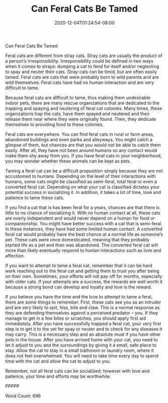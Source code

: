 ﻿---
title: "Can Feral Cats Be Tamed"
date: 2020-12-04T01:24:54-08:00
description: "TXT Tips for Web Success"
featured_image: "/images/TXT.jpg"
tags: ["TXT"]
---

Can Feral Cats Be Tamed

Feral cats are different from stray cats. Stray cats are usually the product of a person’s irresponsibility. Irresponsibility could be defined in two ways when it comes to strays:  dumping a cat to fend for itself and/or neglecting to spay and neuter their cats. Stray cats can be timid, but are often easily tamed. Feral cats are cats that were probably born to wild parents and are wild themselves. Feral cats have had no human interaction and are very difficult to tame. 

Because feral cats are difficult to tame, thus making them undesirable indoor pets, there are many rescue organizations that are dedicated to the trapping and spaying and neutering of feral cat colonies. Many times, these organizations trap the cats, have them spayed and neutered and then release them near where they were originally found. Then, they dedicate themselves to providing food to these colonies. 

Feral cats are everywhere. You can find feral cats in rural or farm areas, abandoned buildings and even parks and alleyways.  You might catch a glimpse of them, but chances are that you would not be able to catch them easily.  After all, they have not been around humans so any contact would make them shy away from you. If you have feral cats in your neighborhood, you may wonder whether these animals can be kept as pets.

Taming a feral cat can be a difficult proposition simply because they are not accustomed to humans. Depending on the level of their interactions with humans, some cats might be classified as semi-feral, total feral or even a converted feral cat.  Depending on what your cat is classified dictates your potential success in socializing it. In addition, it takes a lot of time, love and patience to tame these cats.

If you find a cat that is has been feral for a years, chances are that there is little to no chance of socializing it. With no human contact at all, these cats are overly independent and would never depend on a human for food or companionship. You might have better success with a cat that is semi-feral. In these instances, they have had some limited human contact. A converted feral cat would probably have the best chance at a normal life as someone’s pet. These cats were once domesticated, meaning that they probably started life as a pet and then was abandoned. The converted feral cat will more than likely eventually respond to human interactions such as love and affection.

If you want to attempt to tame a feral cat, remember that it can be hard work reaching out to the feral cat and getting them to trust you after being on their own. Sometimes, your efforts will not pay off for months, especially with older cats. If your attempts are a success, the rewards are well worth it because a strong bond can develop and loyalty and love is the reward.  

If you believe you have the time and the love to attempt to tame a feral, there are some things to remember. First, these cats see you as an intruder and are very likely to spit, hiss, bite and claw. This is a normal response as they are defending themselves against a perceived predator – you. If they manage to get in a few bites or scratches, you should apply first aid immediately. After you have successfully trapped a feral cat, your very first step is to get it to the vet for spay or neuter and to check for any diseases it may carry. This is a necessary step and an absolute must if you have other pets in the house. After you have arrived home with your cat, you need to let it adjust to you and the surroundings by giving it a small, safe place to stay. Allow the cat to stay in a small bathroom or laundry room, where it does not feel overwhelmed. You will need to take time every day to spend time with the cat and allow the cat to adjust to you.

Remember, not all feral cats can be socialized; however with love and patience, your time and efforts may be worthwhile.

PPPPP

Word Count: 696

